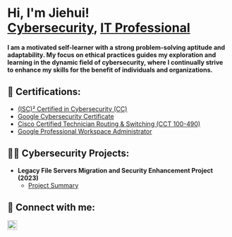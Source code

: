 <h1>Hi, I'm Jiehui! <br/><a href="https://www.linkedin.com/in/jiehui-li/">Cybersecurity</a>, <a href="https://www.linkedin.com/in/jiehui-li/">IT Professional</a></h1>

<b>I am a motivated self-learner with a strong problem-solving aptitude and adaptability. My focus on ethical practices guides my exploration and learning in the dynamic field of cybersecurity, where I continually strive to enhance my skills for the benefit of individuals and organizations.</b>

<h2>📄 Certifications:</h2>

- [(ISC)² Certified in Cybersecurity (CC)](https://www.credly.com/badges/0b4eb685-e1ad-4756-90dd-2c3f1f477c9e/linked_in_profile)
- [Google Cybersecurity Certificate](https://www.credly.com/badges/6a9bb5c9-ad2e-4fe2-9fad-4de80124009e/linked_in_profile)
- [Cisco Certified Technician Routing & Switching (CCT 100-490) ](https://www.credly.com/badges/9306bcde-fb5b-4ded-a8a4-94ac5196b824/public_url)
- [Google Professional Workspace Administrator](https://drive.google.com/file/d/106aYX10Bc0Yw6cJNDEm5hWa113D4Kpxk/view?usp=drive_link)


<h2>👨‍💻 Cybersecurity Projects:</h2>

- <b>Legacy File Servers Migration and Security Enhancement Project (2023)</b>
  - [Project Summary](https://github.com/georgecyberli/FileServMigration)




<h2> 🤳 Connect with me:</h2>

[<img align="left" alt="JiehuiLi | LinkedIn" width="22px" src="https://cdn.jsdelivr.net/npm/simple-icons@v3/icons/linkedin.svg" />][linkedin]


[linkedin]: https://linkedin.com/in/jiehui-li

